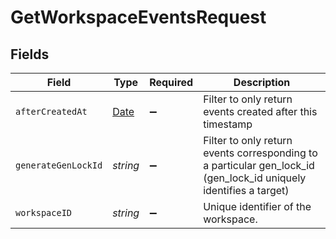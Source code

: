 # GetWorkspaceEventsRequest


## Fields

| Field                                                                                                             | Type                                                                                                              | Required                                                                                                          | Description                                                                                                       |
| ----------------------------------------------------------------------------------------------------------------- | ----------------------------------------------------------------------------------------------------------------- | ----------------------------------------------------------------------------------------------------------------- | ----------------------------------------------------------------------------------------------------------------- |
| `afterCreatedAt`                                                                                                  | [Date](https://developer.mozilla.org/en-US/docs/Web/JavaScript/Reference/Global_Objects/Date)                     | :heavy_minus_sign:                                                                                                | Filter to only return events created after this timestamp                                                         |
| `generateGenLockId`                                                                                               | *string*                                                                                                          | :heavy_minus_sign:                                                                                                | Filter to only return events corresponding to a particular gen_lock_id (gen_lock_id uniquely identifies a target) |
| `workspaceID`                                                                                                     | *string*                                                                                                          | :heavy_minus_sign:                                                                                                | Unique identifier of the workspace.                                                                               |
